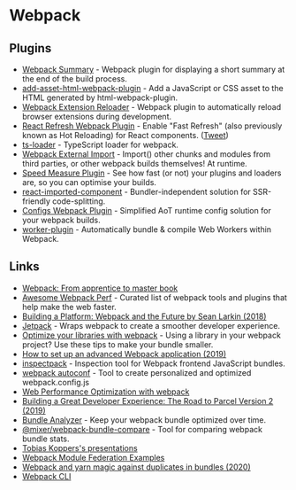 # Webpack

## Plugins

* [Webpack Summary](https://github.com/fabiospampinato/webpack-summary) - Webpack plugin for displaying a short summary at the end of the build process.
* [add-asset-html-webpack-plugin](https://github.com/SimenB/add-asset-html-webpack-plugin) - Add a JavaScript or CSS asset to the HTML generated by html-webpack-plugin.
* [Webpack Extension Reloader](https://github.com/rubenspgcavalcante/webpack-extension-reloader) - Webpack plugin to automatically reload browser extensions during development.
* [React Refresh Webpack Plugin](https://github.com/pmmmwh/react-refresh-webpack-plugin) - Enable "Fast Refresh" \(also previously known as Hot Reloading\) for React components. \([Tweet](https://twitter.com/0xca0a/status/1216696377369145344)\)
* [ts-loader](https://github.com/TypeStrong/ts-loader) - TypeScript loader for webpack.
* [Webpack External Import](https://github.com/ScriptedAlchemy/webpack-external-import) - Import\(\) other chunks and modules from third parties, or other webpack builds themselves! At runtime.
* [Speed Measure Plugin](https://github.com/stephencookdev/speed-measure-webpack-plugin) - See how fast \(or not\) your plugins and loaders are, so you can optimise your builds.
* [react-imported-component](https://github.com/theKashey/react-imported-component) - Bundler-independent solution for SSR-friendly code-splitting.
* [Configs Webpack Plugin](https://github.com/maraisr/configs-webpack-plugin) - Simplified AoT runtime config solution for your webpack builds.
* [worker-plugin](https://github.com/GoogleChromeLabs/worker-plugin) - Automatically bundle & compile Web Workers within Webpack.

## Links

* [Webpack: From apprentice to master book](https://survivejs.com/webpack/)
* [Awesome Webpack Perf](https://github.com/iamakulov/awesome-webpack-perf) - Curated list of webpack tools and plugins that help make the web faster.
* [Building a Platform: Webpack and the Future by Sean Larkin \(2018\)](https://www.youtube.com/watch?v=YHH6fWE0AdM&t=0s&list=PLB17qI-lepyhGQCeq1bGawXeftOYMZtRj&index=4)
* [Jetpack](https://github.com/KidkArolis/jetpack) - Wraps webpack to create a smoother developer experience.
* [Optimize your libraries with webpack](https://github.com/GoogleChromeLabs/webpack-libs-optimizations) - Using a library in your webpack project? Use these tips to make your bundle smaller.
* [How to set up an advanced Webpack application \(2019\)](https://www.robinwieruch.de/webpack-advanced-setup-tutorial/)
* [inspectpack](https://github.com/FormidableLabs/inspectpack) - Inspection tool for Webpack frontend JavaScript bundles.
* [webpack autoconf](https://createapp.dev/) - Tool to create personalized and optimized webpack.config.js
* [Web Performance Optimization with webpack](https://developers.google.com/web/fundamentals/performance/webpack/)
* [Building a Great Developer Experience: The Road to Parcel Version 2 \(2019\)](https://www.youtube.com/watch?v=Osuwky6rRiA)
* [Bundle Analyzer](https://github.com/smooth-code/bundle-analyzer) - Keep your webpack bundle optimized over time.
* [@mixer/webpack-bundle-compare](https://github.com/mixer/webpack-bundle-compare) - Tool for comparing webpack bundle stats.
* [Tobias Koppers's presentations](https://github.com/sokra/slides)
* [Webpack Module Federation Examples](https://github.com/module-federation/module-federation-examples)
* [Webpack and yarn magic against duplicates in bundles \(2020\)](https://medium.com/@adevnadia/webpack-and-yarn-magic-against-duplicates-in-bundles-52b5e1a5e2e2)
* [Webpack CLI](https://github.com/webpack/webpack-cli)

